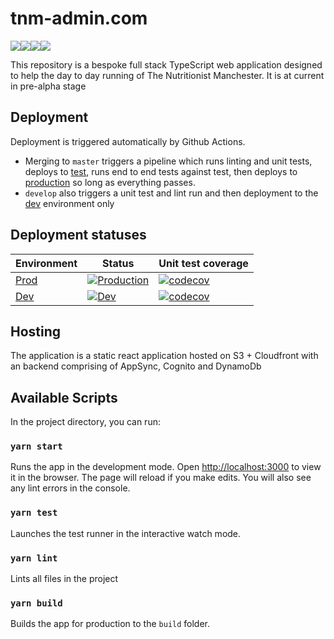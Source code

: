 # tnm-admin.com

<img src="https://img.shields.io/badge/typescript%20-%23007ACC.svg?&style=for-the-badge&logo=typescript&logoColor=white"/><img src="https://img.shields.io/badge/react%20-%2320232a.svg?&style=for-the-badge&logo=react&logoColor=%2361DAFB"/><img src="https://img.shields.io/badge/AWS%20-%23FF9900.svg?&style=for-the-badge&logo=amazon-aws&logoColor=white"/><img src="https://img.shields.io/badge/github%20actions%20-%232671E5.svg?&style=for-the-badge&logo=github%20actions&logoColor=white"/>

This repository is a bespoke full stack TypeScript web application designed to help the
day to day running of The Nutritionist Manchester. It is at current in pre-alpha
stage

## Deployment

Deployment is triggered automatically by Github Actions.

- Merging to `master` triggers a pipeline which runs linting and unit tests, deploys to
  [test](https://test.tnm-admin.com), runs end to end tests against test, then
  deploys to [production](https://www.tnm-admin.com) so long as everything passes.
- `develop` also triggers a unit test and lint run and then deployment to the
  [dev](https://dev.tnm-admin.com) environment only

## Deployment statuses

| Environment                       | Status                                                                                                                                                                                                    | Unit test coverage                                                                                                            |
| --------------------------------- | --------------------------------------------------------------------------------------------------------------------------------------------------------------------------------------------------------- | ----------------------------------------------------------------------------------------------------------------------------- |
| [Prod](https://www.tnm-admin.com) | [![Production](https://github.com/benwainwright/tnm/workflows/Deploy%20%28prod%29/badge.svg?branch=main)](https://github.com/benwainwright/tnm/actions?query=workflow%3A%22Production+deploy+pipeline%22) | [![codecov](https://codecov.io/gh/benwainwright/tnm/branch/main/graph/badge.svg)](https://codecov.io/gh/benwainwright/tnm)    |
| [Dev](http://dev.tnm-admin.com)   | [![Dev](https://github.com/benwainwright/tnm/workflows/Deploy%20%28dev%29/badge.svg?branch=develop)](https://github.com/benwainwright/tnm/actions?query=workflow%3A%22Deploy%20%28dev%29)                 | [![codecov](https://codecov.io/gh/benwainwright/tnm/branch/develop/graph/badge.svg)](https://codecov.io/gh/benwainwright/tnm) |

## Hosting

The application is a static react application hosted on S3 + Cloudfront with an backend comprising of AppSync, Cognito and DynamoDb

## Available Scripts

In the project directory, you can run:

### `yarn start`

Runs the app in the development mode. Open [http://localhost:3000](http://localhost:3000) to view it in the browser. The page will reload if you make edits. You will also see any lint errors in the console.

### `yarn test`

Launches the test runner in the interactive watch mode.

### `yarn lint`

Lints all files in the project

### `yarn build`

Builds the app for production to the `build` folder.
